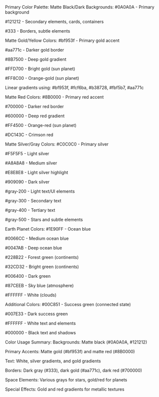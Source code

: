 Primary Color Palette:
Matte Black/Dark Backgrounds:
#0A0A0A - Primary background

#121212 - Secondary elements, cards, containers

#333 - Borders, subtle elements

Matte Gold/Yellow Colors:
#bf953f - Primary gold accent

#aa771c - Darker gold border

#8B7500 - Deep gold gradient

#FFD700 - Bright gold (sun planet)

#FF8C00 - Orange-gold (sun planet)

Linear gradients using: #bf953f, #fcf6ba, #b38728, #fbf5b7, #aa771c

Matte Red Colors:
#8B0000 - Primary red accent

#700000 - Darker red border

#600000 - Deep red gradient

#FF4500 - Orange-red (sun planet)

#DC143C - Crimson red

Matte Silver/Gray Colors:
#C0C0C0 - Primary silver

#F5F5F5 - Light silver

#A8A8A8 - Medium silver

#E8E8E8 - Light silver highlight

#909090 - Dark silver

#gray-200 - Light text/UI elements

#gray-300 - Secondary text

#gray-400 - Tertiary text

#gray-500 - Stars and subtle elements

Earth Planet Colors:
#1E90FF - Ocean blue

#0066CC - Medium ocean blue

#0047AB - Deep ocean blue

#228B22 - Forest green (continents)

#32CD32 - Bright green (continents)

#006400 - Dark green

#87CEEB - Sky blue (atmosphere)

#FFFFFF - White (clouds)

Additional Colors:
#00C851 - Success green (connected state)

#007E33 - Dark success green

#FFFFFF - White text and elements

#000000 - Black text and shadows

Color Usage Summary:
Backgrounds: Matte black (#0A0A0A, #121212)

Primary Accents: Matte gold (#bf953f) and matte red (#8B0000)

Text: White, silver gradients, and gold gradients

Borders: Dark gray (#333), dark gold (#aa771c), dark red (#700000)

Space Elements: Various grays for stars, gold/red for planets

Special Effects: Gold and red gradients for metallic textures

